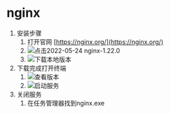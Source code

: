 # nginx
  1. 安装步骤
     1. 打开官网 [https://nginx.org/](https://nginx.org/)
     2. ![点击2022-05-24 nginx-1.22.0](https://klcxy.top/oss-manage-service/ossinfo/queryOssUrl?tbOssInfo.oiid=479)
     3. ![下载本地版本](https://klcxy.top/oss-manage-service/ossinfo/queryOssUrl?tbOssInfo.oiid=480)
  2. 下载完成打开终端
     1. ![查看版本](https://klcxy.top/oss-manage-service/ossinfo/queryOssUrl?tbOssInfo.oiid=481)
     2. ![启动服务](https://klcxy.top/oss-manage-service/ossinfo/queryOssUrl?tbOssInfo.oiid=482)
  3. 关闭服务
     1. 在任务管理器找到nginx.exe